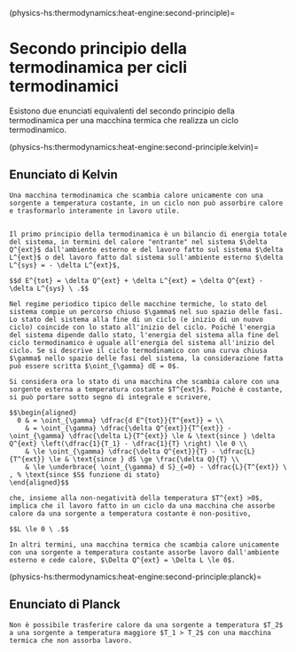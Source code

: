 (physics-hs:thermodynamics:heat-engine:second-principle)=
# Secondo principio della termodinamica per cicli termodinamici

Esistono due enunciati equivalenti del secondo principio della termodinamica per una macchina termica che realizza un ciclo termodinamico.

(physics-hs:thermodynamics:heat-engine:second-principle:kelvin)=
## Enunciato di Kelvin
```{prf:proposition} Enunciato di Kelvin
Una macchina termodinamica che scambia calore unicamente con una sorgente a temperatura costante, in un ciclo non può assorbire calore e trasformarlo interamente in lavoro utile.
```

```{dropdown} Enunciato di Kelvin dall'enunciato di Clausius

Il primo principio della termodinamica è un bilancio di energia totale del sistema, in termini del calore "entrante" nel sistema $\delta Q^{ext}$ dall'ambiente esterno e del lavoro fatto sul sistema $\delta L^{ext}$ o del lavoro fatto dal sistema sull'ambiente esterno $\delta L^{sys} = - \delta L^{ext}$,

$$d E^{tot} = \delta Q^{ext} + \delta L^{ext} = \delta Q^{ext} - \delta L^{sys} \ .$$

Nel regime periodico tipico delle macchine termiche, lo stato del sistema compie un percorso chiuso $\gamma$ nel suo spazio delle fasi. Lo stato del sistema alla fine di un ciclo (e inizio di un nuovo ciclo) coincide con lo stato all'inizio del ciclo. Poiché l'energia del sistema dipende dallo stato, l'energia del sistema alla fine del ciclo termodinamico è uguale all'energia del sistema all'inizio del ciclo. Se si descrive il ciclo termodinamico con una curva chiusa $\gamma$ nello spazio delle fasi del sistema, la considerazione fatta può essere scritta $\oint_{\gamma} dE = 0$.

Si considera ora lo stato di una macchina che scambia calore con una sorgente esterna a temperatura costante $T^{ext}$. Poiché è costante, si può portare sotto segno di integrale e scrivere,

$$\begin{aligned}
  0 & = \oint_{\gamma} \dfrac{d E^{tot}}{T^{ext}} = \\
    & = \oint_{\gamma} \dfrac{\delta Q^{ext}}{T^{ext}} - \oint_{\gamma} \dfrac{\delta L}{T^{ext}} \le & \text{since } \delta Q^{ext} \left(\dfrac{1}{T_1} - \dfrac{1}{T} \right) \le 0 \\
    & \le \oint_{\gamma} \dfrac{\delta Q^{ext}}{T} - \dfrac{L}{T^{ext}} \le & \text{since } dS \ge \frac{\delta Q}{T} \\
    & \le \underbrace{ \oint_{\gamma} d S}_{=0} - \dfrac{L}{T^{ext}} \ , % \text{since $S$ funzione di stato}
\end{aligned}$$

che, insieme alla non-negatività della temperatura $T^{ext} >0$, implica che il lavoro fatto in un ciclo da una macchina che assorbe calore da una sorgente a temperatura costante è non-positivo,

$$L \le 0 \ .$$

In altri termini, una macchina termica che scambia calore unicamente con una sorgente a temperatura costante assorbe lavoro dall'ambiente esterno e cede calore, $\Delta Q^{ext} = \Delta L \le 0$.
```


(physics-hs:thermodynamics:heat-engine:second-principle:planck)=
## Enunciato di Planck
```{prf:proposition} Enunciato di Planck
Non è possibile trasferire calore da una sorgente a temperatura $T_2$ a una sorgente a temperatura maggiore $T_1 > T_2$ con una macchina termica che non assorba lavoro.
```
```{dropdown} Enunciato di Planck dall'enunciato di Clausius
```
